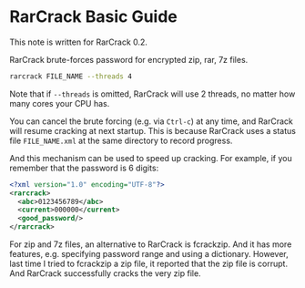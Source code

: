 # RarCrack Basic Guide

This note is written for RarCrack 0.2.

RarCrack brute-forces password for encrypted zip, rar, 7z files.

```sh
rarcrack FILE_NAME --threads 4
```

Note that if `--threads` is omitted, RarCrack will use 2 threads, no matter how many cores your CPU has.

You can cancel the brute forcing (e.g. via `Ctrl-c`) at any time,
and RarCrack will resume cracking at next startup.
This is because RarCrack uses a status file `FILE_NAME.xml` at the same directory to record progress.

And this mechanism can be used to speed up cracking.
For example, if you remember that the password is 6 digits:

```xml
<?xml version="1.0" encoding="UTF-8"?>
<rarcrack>
  <abc>0123456789</abc>
  <current>000000</current>
  <good_password/>
</rarcrack>
```

For zip and 7z files, an alternative to RarCrack is fcrackzip.
And it has more features, e.g. specifying password range and using a dictionary.
However, last time I tried to fcrackzip a zip file,
it reported that the zip file is corrupt.
And RarCrack successfully cracks the very zip file.
